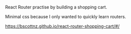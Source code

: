 React Router practise by building a shopping cart.

Minimal css because I only wanted to quickly learn routers.

https://bscottnz.github.io/react-router-shopping-cart/#/
